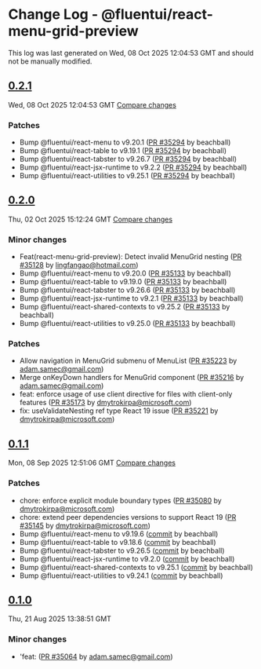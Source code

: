 # Change Log - @fluentui/react-menu-grid-preview

This log was last generated on Wed, 08 Oct 2025 12:04:53 GMT and should not be manually modified.

<!-- Start content -->

## [0.2.1](https://github.com/microsoft/fluentui/tree/@fluentui/react-menu-grid-preview_v0.2.1)

Wed, 08 Oct 2025 12:04:53 GMT 
[Compare changes](https://github.com/microsoft/fluentui/compare/@fluentui/react-menu-grid-preview_v0.2.0..@fluentui/react-menu-grid-preview_v0.2.1)

### Patches

- Bump @fluentui/react-menu to v9.20.1 ([PR #35294](https://github.com/microsoft/fluentui/pull/35294) by beachball)
- Bump @fluentui/react-table to v9.19.1 ([PR #35294](https://github.com/microsoft/fluentui/pull/35294) by beachball)
- Bump @fluentui/react-tabster to v9.26.7 ([PR #35294](https://github.com/microsoft/fluentui/pull/35294) by beachball)
- Bump @fluentui/react-jsx-runtime to v9.2.2 ([PR #35294](https://github.com/microsoft/fluentui/pull/35294) by beachball)
- Bump @fluentui/react-utilities to v9.25.1 ([PR #35294](https://github.com/microsoft/fluentui/pull/35294) by beachball)

## [0.2.0](https://github.com/microsoft/fluentui/tree/@fluentui/react-menu-grid-preview_v0.2.0)

Thu, 02 Oct 2025 15:12:24 GMT 
[Compare changes](https://github.com/microsoft/fluentui/compare/@fluentui/react-menu-grid-preview_v0.1.1..@fluentui/react-menu-grid-preview_v0.2.0)

### Minor changes

- Feat(react-menu-grid-preview): Detect invalid MenuGrid nesting ([PR #35128](https://github.com/microsoft/fluentui/pull/35128) by lingfangao@hotmail.com)
- Bump @fluentui/react-menu to v9.20.0 ([PR #35133](https://github.com/microsoft/fluentui/pull/35133) by beachball)
- Bump @fluentui/react-table to v9.19.0 ([PR #35133](https://github.com/microsoft/fluentui/pull/35133) by beachball)
- Bump @fluentui/react-tabster to v9.26.6 ([PR #35133](https://github.com/microsoft/fluentui/pull/35133) by beachball)
- Bump @fluentui/react-jsx-runtime to v9.2.1 ([PR #35133](https://github.com/microsoft/fluentui/pull/35133) by beachball)
- Bump @fluentui/react-shared-contexts to v9.25.2 ([PR #35133](https://github.com/microsoft/fluentui/pull/35133) by beachball)
- Bump @fluentui/react-utilities to v9.25.0 ([PR #35133](https://github.com/microsoft/fluentui/pull/35133) by beachball)

### Patches

- Allow navigation in MenuGrid submenu of MenuList ([PR #35223](https://github.com/microsoft/fluentui/pull/35223) by adam.samec@gmail.com)
- Merge onKeyDown handlers for MenuGrid component ([PR #35216](https://github.com/microsoft/fluentui/pull/35216) by adam.samec@gmail.com)
- feat: enforce usage of use client directive for files with client-only features ([PR #35173](https://github.com/microsoft/fluentui/pull/35173) by dmytrokirpa@microsoft.com)
- fix: useValidateNesting ref type React 19 issue ([PR #35221](https://github.com/microsoft/fluentui/pull/35221) by dmytrokirpa@microsoft.com)

## [0.1.1](https://github.com/microsoft/fluentui/tree/@fluentui/react-menu-grid-preview_v0.1.1)

Mon, 08 Sep 2025 12:51:06 GMT 
[Compare changes](https://github.com/microsoft/fluentui/compare/@fluentui/react-menu-grid-preview_v0.1.0..@fluentui/react-menu-grid-preview_v0.1.1)

### Patches

- chore: enforce explicit module boundary types ([PR #35080](https://github.com/microsoft/fluentui/pull/35080) by dmytrokirpa@microsoft.com)
- chore: extend peer dependencies versions to support React 19 ([PR #35145](https://github.com/microsoft/fluentui/pull/35145) by dmytrokirpa@microsoft.com)
- Bump @fluentui/react-menu to v9.19.6 ([commit](https://github.com/microsoft/fluentui/commit/17af11b3c9f4cac2beeaf4342a81c1f08e95fd29) by beachball)
- Bump @fluentui/react-table to v9.18.6 ([commit](https://github.com/microsoft/fluentui/commit/17af11b3c9f4cac2beeaf4342a81c1f08e95fd29) by beachball)
- Bump @fluentui/react-tabster to v9.26.5 ([commit](https://github.com/microsoft/fluentui/commit/17af11b3c9f4cac2beeaf4342a81c1f08e95fd29) by beachball)
- Bump @fluentui/react-jsx-runtime to v9.2.0 ([commit](https://github.com/microsoft/fluentui/commit/17af11b3c9f4cac2beeaf4342a81c1f08e95fd29) by beachball)
- Bump @fluentui/react-shared-contexts to v9.25.1 ([commit](https://github.com/microsoft/fluentui/commit/17af11b3c9f4cac2beeaf4342a81c1f08e95fd29) by beachball)
- Bump @fluentui/react-utilities to v9.24.1 ([commit](https://github.com/microsoft/fluentui/commit/17af11b3c9f4cac2beeaf4342a81c1f08e95fd29) by beachball)

## [0.1.0](https://github.com/microsoft/fluentui/tree/@fluentui/react-menu-grid-preview_v0.1.0)

Thu, 21 Aug 2025 13:38:51 GMT

### Minor changes

- 'feat: ([PR #35064](https://github.com/microsoft/fluentui/pull/35064) by adam.samec@gmail.com)
